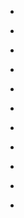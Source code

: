 
- [](/2021/04/1382290950483976200/)

- [](/2019/09/b3bdhszbmsx/)

- [](/2016/12/bnt5sowhlfc/)

- [](/2016/08/bixocq-bnvu/)

- [](/2015/11/wcpsasop_/)

- [](/2015/10/9ereb_sokb/)

- [](/2015/10/9tsj0nmogy/)

- [](/2015/08/6cpxvqmolj/)

- [](/2015/08/6qenvymod0/)

- [](/2014/11/10153366155803912-1/)

- [](/2012/10/262572221480960000/)
